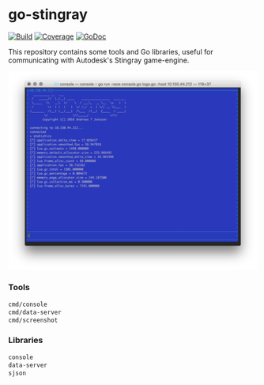 # go-stingray

[![Build](https://drone.io/github.com/andreas-jonsson/go-stingray/status.png)](https://drone.io/github.com/andreas-jonsson/go-stingray/latest)
[![Coverage](https://coveralls.io/repos/github/andreas-jonsson/go-stingray/badge.svg?branch=master)](https://coveralls.io/github/andreas-jonsson/go-stingray?branch=master)
[![GoDoc](https://img.shields.io/badge/godoc-reference-blue.svg)](https://godoc.org/github.com/andreas-jonsson/go-stingray)

This repository contains some tools and Go libraries, useful for communicating with Autodesk's Stingray game-engine.

![console](https://raw.githubusercontent.com/andreas-jonsson/go-stingray/master/assets/console.png)

### Tools

```
cmd/console
cmd/data-server
cmd/screenshot
```

### Libraries

```
console
data-server
sjson
```
